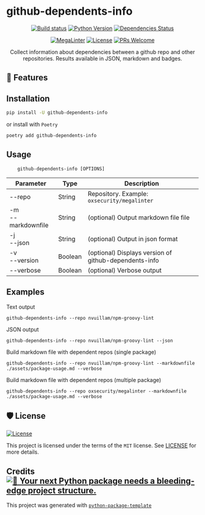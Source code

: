 # github-dependents-info

<div align="center">

[![Build status](https://github.com/nvuillam/github-dependents-info/workflows/build/badge.svg?branch=master&event=push)](https://github.com/nvuillam/github-dependents-info/actions?query=workflow%3Abuild)
[![Python Version](https://img.shields.io/pypi/pyversions/github-dependents-info.svg)](https://pypi.org/project/github-dependents-info/)
[![Dependencies Status](https://img.shields.io/badge/dependencies-up%20to%20date-brightgreen.svg)](https://github.com/nvuillam/github-dependents-info/pulls?utf8=%E2%9C%93&q=is%3Apr%20author%3Aapp%2Fdependabot)

[![MegaLinter](https://github.com/nvuillam/github-dependents-info/workflows/MegaLinter/badge.svg?branch=master)](https://oxsecurity.github.io/megalinter)
[![License](https://img.shields.io/github/license/nvuillam/github-dependents-info)](https://github.com/nvuillam/github-dependents-info/blob/master/LICENSE)
[![PRs Welcome](https://img.shields.io/badge/PRs-welcome-brightgreen.svg?style=flat-square)](http://makeapullrequest.com)

Collect information about dependencies between a github repo and other repositories. Results available in JSON, markdown and badges.

</div>

## 🚀 Features

## Installation

```bash
pip install -U github-dependents-info
```

or install with `Poetry`

```bash
poetry add github-dependents-info
```

## Usage

```shell
    github-dependents-info [OPTIONS]
```

| Parameter              | Type    | Description                                           |
|------------------------|---------|-------------------------------------------------------|
| --repo                 | String  | Repository. Example: `oxsecurity/megalinter`          |
| -m<br/> --markdownfile | String  | (optional) Output markdown file file                  |
| -j<br/> --json         | String  | (optional) Output in json format                      |
| -v<br/> --version      | Boolean | (optional) Displays version of github-dependents-info |
| --verbose              | Boolean | (optional) Verbose output                             |

## Examples

Text output

`github-dependents-info --repo nvuillam/npm-groovy-lint`

JSON output

`github-dependents-info --repo nvuillam/npm-groovy-lint --json`

Build markdown file with dependent repos (single package)

`github-dependents-info --repo nvuillam/npm-groovy-lint --markdownfile ./assets/package-usage.md --verbose`

Build markdown file with dependent repos (multiple package)

`github-dependents-info --repo oxsecurity/megalinter --markdownfile ./assets/package-usage.md --verbose`

## 🛡 License

[![License](https://img.shields.io/github/license/nvuillam/github-dependents-info)](https://github.com/nvuillam/github-dependents-info/blob/master/LICENSE)

This project is licensed under the terms of the `MIT` license. See [LICENSE](https://github.com/nvuillam/github-dependents-info/blob/master/LICENSE) for more details.

## Credits [![🚀 Your next Python package needs a bleeding-edge project structure.](https://img.shields.io/badge/python--package--template-%F0%9F%9A%80-brightgreen)](https://github.com/TezRomacH/python-package-template)

This project was generated with [`python-package-template`](https://github.com/TezRomacH/python-package-template)
